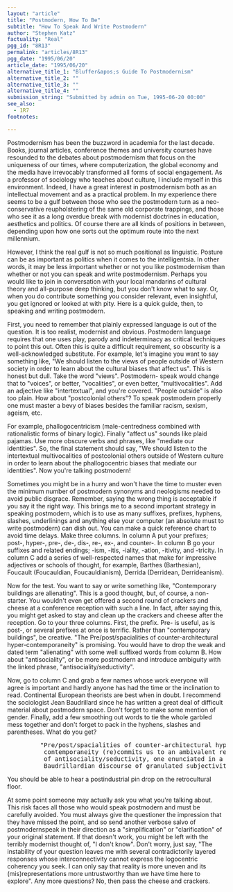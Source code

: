 ```yaml
---
layout: "article"
title: "Postmodern, How To Be"
subtitle: "How To Speak And Write Postmodern"
author: "Stephen Katz"
factuality: "Real"
pgg_id: "8R13"
permalink: "articles/8R13"
pgg_date: "1995/06/20"
article_date: "1995/06/20"
alternative_title_1: "Bluffer&apos;s Guide To Postmodernism"
alternative_title_2: ""
alternative_title_3: ""
alternative_title_4: ""
submission_string: "Submitted by admin on Tue, 1995-06-20 00:00"
see_also:
  - 1R7
footnotes: 

---
```

<div>
<p>Postmodernism has been the buzzword in academia for the last decade. Books, journal articles, conference themes and university courses have resounded to the debates about postmodernism that focus on the uniqueness of our times, where computerization, the global economy and the media have irrevocably transformed all forms of social engagement. As a professor of sociology who teaches about culture, I include myself in this environment. Indeed, I have a great interest in postmodernism both as an intellectual movement and as a practical problem. In my experience there seems to be a gulf between those who see the postmodern turn as a neo-conservative reupholstering of the same old corporate trappings, and those who see it as a long overdue break with modernist doctrines in education, aesthetics and politics. Of course there are all kinds of positions in between, depending upon how one sorts out the optimum route into the next millennium.</p>
<p>However, I think the real gulf is not so much positional as linguistic. Posture can be as important as politics when it comes to the intelligentsia. In other words, it may be less important whether or not you like postmodernism than whether or not you can speak and write postmodernism. Perhaps you would like to join in conversation with your local mandarins of cultural theory and all-purpose deep thinking, but you don't know what to say. Or, when you do contribute something you consider relevant, even insightful, you get ignored or looked at with pity. Here is a quick guide, then, to speaking and writing postmodern.</p>
<p>First, you need to remember that plainly expressed language is out of the question. It is too realist, modernist and obvious. Postmodern language requires that one uses play, parody and indeterminacy as critical techniques to point this out. Often this is quite a difficult requirement, so obscurity is a well-acknowledged substitute. For example, let's imagine you want to say something like, "We should listen to the views of people outside of Western society in order to learn about the cultural biases that affect us". This is honest but dull. Take the word "views". Postmodern- speak would change that to "voices", or better, "vocalities", or even better, "multivocalities". Add an adjective like "intertextual", and you're covered. "People outside" is also too plain. How about "postcolonial others"? To speak postmodern properly one must master a bevy of biases besides the familiar racism, sexism, ageism, etc.</p>
<p>For example, phallogocentricism (male-centredness combined with rationalistic forms of binary logic). Finally "affect us" sounds like plaid pajamas. Use more obscure verbs and phrases, like "mediate our identities". So, the final statement should say, "We should listen to the intertextual multivocalities of postcolonial others outside of Western culture in order to learn about the phallogocentric biases that mediate our identities". Now you're talking postmodern!</p>
<p>Sometimes you might be in a hurry and won't have the time to muster even the minimum number of postmodern synonyms and neologisms needed to avoid public disgrace. Remember, saying the wrong thing is acceptable if you say it the right way. This brings me to a second important strategy in speaking postmodern, which is to use as many suffixes, prefixes, hyphens, slashes, underlinings and anything else your computer (an absolute must to write postmodern) can dish out. You can make a quick reference chart to avoid time delays. Make three columns. In column A put your prefixes; post-, hyper-, pre-, de-, dis-, re-, ex-, and counter-. In column B go your suffixes and related endings; -ism, -itis, -iality, -ation, -itivity, and -tricity. In column C add a series of well-respected names that make for impressive adjectives or schools of thought, for example, Barthes (Barthesian), Foucault (Foucauldian, Foucauldianism), Derrida (Derridean, Derrideanism).</p>
<p>Now for the test. You want to say or write something like, "Contemporary buildings are alienating". This is a good thought, but, of course, a non-starter. You wouldn't even get offered a second round of crackers and cheese at a conference reception with such a line. In fact, after saying this, you might get asked to stay and clean up the crackers and cheese after the reception. Go to your three columns. First, the prefix. Pre- is useful, as is post-, or several prefixes at once is terrific. Rather than "contemporary buildings", be creative. "The Pre/post/spacialities of counter-architectural hyper-contemporaneity" is promising. You would have to drop the weak and dated term "alienating" with some well suffixed words from column B. How about "antisociality", or be more postmodern and introduce ambiguity with the linked phrase, "antisociality/seductivity".</p>
<p>Now, go to column C and grab a few names whose work everyone will agree is important and hardly anyone has had the time or the inclination to read. Continental European theorists are best when in doubt. I recommend the sociologist Jean Baudrillard since he has written a great deal of difficult material about postmodern space. Don't forget to make some mention of gender. Finally, add a few smoothing out words to tie the whole garbled mess together and don't forget to pack in the hyphens, slashes and parentheses. What do you get?</p>
<pre>
         "Pre/post/spacialities of counter-architectural hyper-
          contemporaneity (re)commits us to an ambivalent recurrentiality
          of antisociality/seductivity, one enunciated in a de/gendered-
          Baudrillardian discourse of granulated subjectivity".
</pre>
<p>You should be able to hear a postindustrial pin drop on the retrocultural floor.</p>
<p>At some point someone may actually ask you what you're talking about. This risk faces all those who would speak postmodern and must be carefully avoided. You must always give the questioner the impression that they have missed the point, and so send another verbose salvo of postmodernspeak in their direction as a "simplification" or "clarification" of your original statement. If that doesn't work, you might be left with the terribly modernist thought of, "I don't know". Don't worry, just say, "The instability of your question leaves me with several contradictorily layered responses whose interconnectivity cannot express the logocentric coherency you seek. I can only say that reality is more uneven and its (mis)representations more untrustworthy than we have time here to explore". Any more questions? No, then pass the cheese and crackers.</p>
</div>
